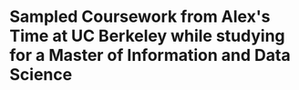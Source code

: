 # Sampled Coursework from Alex's Time at UC Berkeley while studying for a Master of Information and Data Science